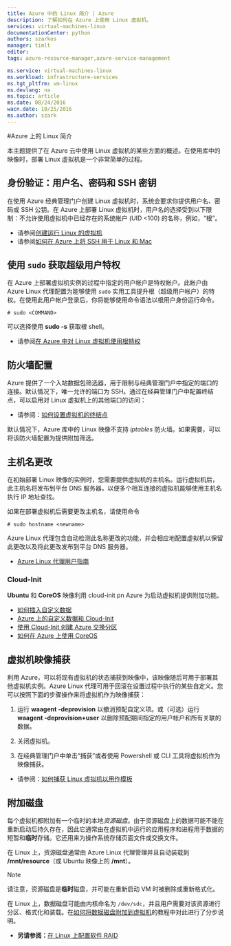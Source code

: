 ```yaml
---
title: Azure 中的 Linux 简介 | Azure
description: 了解如何在 Azure 上使用 Linux 虚拟机。
services: virtual-machines-linux
documentationCenter: python
authors: szarkos
manager: timlt
editor: 
tags: azure-resource-manager,azure-service-management

ms.service: virtual-machines-linux
ms.workload: infrastructure-services
ms.tgt_pltfrm: vm-linux
ms.devlang: na
ms.topic: article
ms.date: 08/24/2016
wacn.date: 10/25/2016
ms.author: szark
---
```


#Azure 上的 Linux 简介

本主题提供了在 Azure 云中使用 Linux 虚拟机的某些方面的概述。在使用库中的映像时，部署 Linux 虚拟机是一个非常简单的过程。

## 身份验证：用户名、密码和 SSH 密钥

在使用 Azure 经典管理门户创建 Linux 虚拟机时，系统会要求你提供用户名、密码或 SSH 公钥。在 Azure 上部署 Linux 虚拟机时，用户名的选择受到以下限制：不允许使用虚拟机中已经存在的系统帐户 (UID <100) 的名称，例如，“根”。

 - 请参阅[创建运行 Linux 的虚拟机](./virtual-machines-linux-quick-create-cli.md)
 - 请参阅[如何在 Azure 上将 SSH 用于 Linux 和 Mac](./virtual-machines-linux-mac-create-ssh-keys.md)

## 使用 `sudo` 获取超级用户特权

在 Azure 上部署虚拟机实例的过程中指定的用户帐户是特权帐户。此帐户由 Azure Linux 代理配置为能够使用 `sudo` 实用工具提升根（超级用户帐户）的特权。在使用此用户帐户登录后，你将能够使用命令语法以根用户身份运行命令。

    # sudo <COMMAND>

可以选择使用 **sudo -s** 获取根 shell。

- 请参阅[在 Azure 中对 Linux 虚拟机使用根特权](./virtual-machines-linux-use-root-privileges.md)

## 防火墙配置

Azure 提供了一个入站数据包筛选器，用于限制与经典管理门户中指定的端口的连接。默认情况下，唯一允许的端口为 SSH。通过在经典管理门户中配置终结点，可以启用对 Linux 虚拟机上的其他端口的访问：

 - 请参阅：[如何设置虚拟机的终结点](./virtual-machines-linux-classic-setup-endpoints.md)

默认情况下，Azure 库中的 Linux 映像不支持 *iptables* 防火墙。如果需要，可以将该防火墙配置为提供附加筛选。

## 主机名更改

在初始部署 Linux 映像的实例时，您需要提供虚拟机的主机名。运行虚拟机后，此主机名将发布到平台 DNS 服务器，以便多个相互连接的虚拟机能够使用主机名执行 IP 地址查找。

如果在部署虚拟机后需要更改主机名，请使用命令

    # sudo hostname <newname>

Azure Linux 代理包含自动检测此名称更改的功能，并会相应地配置虚拟机以保留此更改以及将此更改发布到平台 DNS 服务器。

 - [Azure Linux 代理用户指南](./virtual-machines-linux-agent-user-guide.md)

### Cloud-Init
**Ubuntu** 和 **CoreOS** 映像利用 cloud-init pn Azure 为启动虚拟机提供附加功能。

 - [如何插入自定义数据](./virtual-machines-linux-classic-inject-custom-data.md)
 - [Azure 上的自定义数据和 Cloud-Init](http://azure.microsoft.com/blog/2014/04/21/custom-data-and-cloud-init-on-windows-azure/)
 - [使用 Cloud-Init 创建 Azure 交换分区](https://wiki.ubuntu.com/AzureSwapPartitions)
 - [如何在 Azure 上使用 CoreOS](https://coreos.com/os/docs/latest/booting-on-azure.html)

## 虚拟机映像捕获

利用 Azure，可以将现有虚拟机的状态捕获到映像中，该映像随后可用于部署其他虚拟机实例。Azure Linux 代理可用于回滚在设置过程中执行的某些自定义。您可以按照下面的步骤操作来将虚拟机作为映像捕获：

1. 运行 **waagent -deprovision** 以撤消预配自定义项。或（可选）运行 **waagent -deprovision+user** 以删除预配期间指定的用户帐户和所有关联的数据。

2. 关闭虚拟机。

3. 在经典管理门户中单击“捕获”或者使用 Powershell 或 CLI 工具将虚拟机作为映像捕获。

 - 请参阅：[如何捕获 Linux 虚拟机以用作模板](./virtual-machines-linux-classic-capture-image.md)

## 附加磁盘

每个虚拟机都附加有一个临时的本地*资源磁盘*。由于资源磁盘上的数据可能不能在重新启动后持久存在，因此它通常由在虚拟机中运行的应用程序和进程用于数据的短暂和**临时**存储。它还用来为操作系统存储页面文件或交换文件。

在 Linux 上，资源磁盘通常由 Azure Linux 代理管理并且自动装载到 **/mnt/resource**（或 Ubuntu 映像上的 **/mnt**）。

>[!NOTE]
>请注意，资源磁盘是**临时**磁盘，并可能在重新启动 VM 时被删除或重新格式化。

在 Linux 上，数据磁盘可能由内核命名为 `/dev/sdc`，并且用户需要对该资源进行分区、格式化和装载。在[如何将数据磁盘附加到虚拟机](./virtual-machines-linux-classic-attach-disk.md)的教程中对此进行了分步说明。

 - **另请参阅：**[在 Linux 上配置软件 RAID](./virtual-machines-linux-configure-raid.md)

<!---HONumber=Mooncake_1207_2015-->